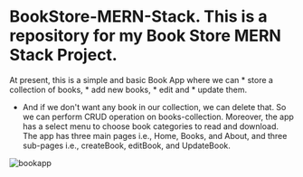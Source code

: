 # BookStore-MERN-Stack. This is a repository for my Book Store MERN Stack Project.
At present, this is a simple and basic Book App where we can 
    * store a collection of books,
    * add new books,
    * edit and
    * update them.
* And if we don't want any book in our collection, we can delete that.
So we can perform CRUD operation on books-collection.
Moreover, the app has a select menu to choose book categories to read and download.
The app has three main pages i.e., Home, Books, and About,
and three sub-pages i.e., createBook, editBook, and UpdateBook.
 
![bookapp](https://github.com/Uzmakh/BookStore-MERN-Stack/assets/91914613/6b26764e-a868-4db4-83ac-4ed6fc66c07b)

